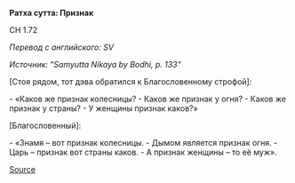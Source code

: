 **Ратха сутта: Признак**

СН 1\.72

_Перевод с английского: SV_

_Источник: "Samyutta Nikaya by Bodhi, p\. 133"_

\[Стоя рядом, тот дэва обратился к Благословенному строфой\]:

\- «Каков же признак колесницы? 
\- Каков же признак у огня? 
\- Каков же признак у страны? 
\- У женщины признак каков?»

\[Благословенный\]:

\- «Знамя – вот признак колесницы\. 
\- Дымом является признак огня\. 
\- Царь – признак вот страны каков\. 
\- А признак женщины – то её муж»\.

[Source](https://www\.theravada\.ru/Teaching/Canon/Suttanta/Texts/sn1_72\-ratha\-sutta\-sv\.htm)